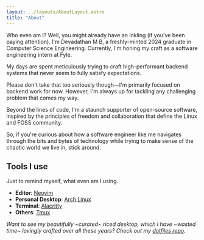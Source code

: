 ```yaml
---
layout: ../layouts/AboutLayout.astro
title: "About"
---
```


Who even am I? Well, you might already have an inkling (if you've been paying attention). I'm Devadathan M B, a freshly-minted 2024 graduate in Computer Science Engineering. Currently, I'm honing my craft as a software engineering intern at Fyle.

My days are spent meticulously trying to craft high-performant backend systems that never seem to fully satisfy expectations.

Please don't take that too seriously though—I'm primarily focused on backend work for now. However, I'm always up for tackling any challenging problem that comes my way.

Beyond the lines of code, I'm a staunch supporter of open-source software, inspired by the principles of freedom and collaboration that define the Linux and FOSS community.

So, if you're curious about how a software engineer like me navigates through the bits and bytes of technology while trying to make sense of the chaotic world we live in, stick around.

## Tools I use

Just to remind myself, what even am I using.

- **Editor**: [Neovim](https://neovim.io/)
- **Personal Desktop**: [Arch Linux](https://www.archlinux.org/)
- **Terminal**: [Alacritty](https://github.com/alacritty/alacritty)
- **Others**: [Tmux](https://github.com/tmux/tmux)

_Want to see my beautifully ~curated~ riced desktop, which I have ~wasted time~ lovingly crafted over all these years? Check out my [dotfiles repo](https://github.com/devadathamb/dotfiles)._
